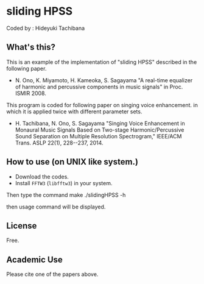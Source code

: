 sliding HPSS
============

Coded by : Hideyuki Tachibana


What's this?
------------
This is an example of the implementation of "sliding HPSS" described in the following paper.

* N. Ono, K. Miyamoto, H. Kameoka, S. Sagayama "A real-time equalizer of harmonic and percussive components in music signals" in Proc. ISMIR 2008.

This program is coded for following paper on singing voice enhancement.
in which it is applied twice with different parameter sets.
* H. Tachibana, N. Ono, S. Sagayama "Singing Voice Enhancement in Monaural Music Signals Based on Two-stage Harmonic/Percussive Sound Separation on Multiple Resolution Spectrogram," IEEE/ACM Trans. ASLP 22(1), 228--237, 2014.


How to use (on UNIX like system.)
---------------------------------

+ Download the codes.
+ Install `FFTW3` (`libfftw3`) in your system.

Then type the command
	make
	./slidingHPSS -h

then usage command will be displayed.

License
-------
Free.

Academic Use
------------
Please cite one of the papers above.

